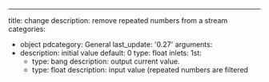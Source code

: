 ---
title: change
description: remove repeated numbers from a stream
categories:
- object
pdcategory: General
last_update: '0.27'
arguments:
- description: initial value 
  default: 0
  type: float
inlets:
  1st:
  - type: bang
    description: output current value.
  - type: float
    description: input value (repeated numbers are filtered